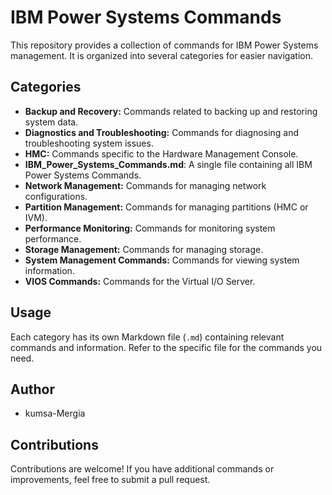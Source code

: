 # IBM Power Systems Commands

This repository provides a collection of commands for IBM Power Systems management. It is organized into several categories for easier navigation.

## Categories

* **Backup and Recovery:** Commands related to backing up and restoring system data.
* **Diagnostics and Troubleshooting:** Commands for diagnosing and troubleshooting system issues.
* **HMC:** Commands specific to the Hardware Management Console.
* **IBM\_Power\_Systems\_Commands.md**: A single file containing all IBM Power Systems Commands.
* **Network Management:** Commands for managing network configurations.
* **Partition Management:** Commands for managing partitions (HMC or IVM).
* **Performance Monitoring:** Commands for monitoring system performance.
* **Storage Management:** Commands for managing storage.
* **System Management Commands:** Commands for viewing system information.
* **VIOS Commands:** Commands for the Virtual I/O Server.

## Usage

Each category has its own Markdown file (`.md`) containing relevant commands and information.  Refer to the specific file for the commands you need.

## Author

* kumsa-Mergia

## Contributions

Contributions are welcome! If you have additional commands or improvements, feel free to submit a pull request.
